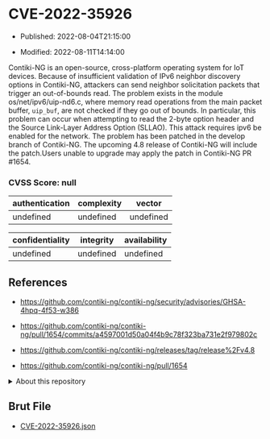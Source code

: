 # CVE-2022-35926

- Published: 2022-08-04T21:15:00

- Modified: 2022-08-11T14:14:00

Contiki-NG is an open-source, cross-platform operating system for IoT devices. Because of insufficient validation of IPv6 neighbor discovery options in Contiki-NG, attackers can send neighbor solicitation packets that trigger an out-of-bounds read. The problem exists in the module os/net/ipv6/uip-nd6.c, where memory read operations from the main packet buffer, <code>uip_buf</code>, are not checked if they go out of bounds. In particular, this problem can occur when attempting to read the 2-byte option header and the Source Link-Layer Address Option (SLLAO). This attack requires ipv6 be enabled for the network. The problem has been patched in the develop branch of Contiki-NG. The upcoming 4.8 release of Contiki-NG will include the patch.Users unable to upgrade may apply the patch in Contiki-NG PR #1654.

### CVSS Score: **null**

| authentication | complexity | vector |
| --- | --- | --- |
| undefined | undefined | undefined |

| confidentiality | integrity | availability |
| --- | --- | --- |
| undefined | undefined | undefined |

## References

* https://github.com/contiki-ng/contiki-ng/security/advisories/GHSA-4hpq-4f53-w386

* https://github.com/contiki-ng/contiki-ng/pull/1654/commits/a4597001d50a04f4b9c78f323ba731e2f979802c

* https://github.com/contiki-ng/contiki-ng/releases/tag/release%2Fv4.8

* https://github.com/contiki-ng/contiki-ng/pull/1654

<details>
<summary>About this repository</summary> 

  This repository is part of the project [Live Hack CVE](https://github.com/Live-Hack-CVE). Main website can be found [www.live-hack.org](https://www.live-hack.org) 
  
  Made by [Sn0wAlice](https://github.com/Sn0wAlice) for the people that care about security and need to have a feed of the latest CVEs. Hope you enjoy it, don't forget to star the repo and follow me on [Twitter](https://twitter.com/Sn0wAlice) and [Github](https://github.com/Sn0wAlice). And that is my [personnal website](https://www.alice-snow.me/)

  - [Home Page](https://github.com/Live-Hack-CVE)
  - [Framework](https://github.com/Live-Hack-CVE/cve-framework)
  - [CVE database](https://github.com/Live-Hack-CVE/full_database)
  - [Changelog](https://github.com/Live-Hack-CVE/Changelog)
</details>

## Brut File

* [CVE-2022-35926.json](https://raw.githubusercontent.com/Live-Hack-CVE/full_database/main/cves/2022/CVE-2022-35926.json)

